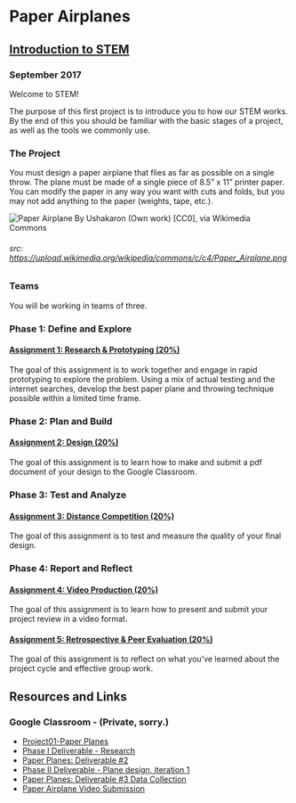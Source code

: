 # Paper Airplanes
## [Introduction to STEM](https://docs.google.com/document/d/1oD_h4z7oxeRattlU86DmdEvN2HKOC5RMuwxUDq12obE/edit?usp=sharing)
### September 2017

Welcome to STEM!

The purpose of this first project is to introduce you to how our STEM works.  By the end of this you should be familiar with the basic stages of a project, as well as the tools we commonly use.
### The Project 
You must design a paper airplane that flies as far as possible on a single throw.  The plane must be made of a single piece of  8.5” x 11” printer paper.  You can modify the paper in any way you want with cuts and folds, but you may not add anything to the paper (weights, tape, etc.). 

![Paper Airplane By Ushakaron (Own work) [CC0], via Wikimedia Commons](https://upload.wikimedia.org/wikipedia/commons/thumb/c/c4/Paper_Airplane.png/229px-Paper_Airplane.png)

###### src: https://upload.wikimedia.org/wikipedia/commons/c/c4/Paper_Airplane.png
### Teams
You will be working in teams of three.
### Phase 1:  Define and Explore
#### [Assignment 1:  Research & Prototyping \(20%\)](https://docs.google.com/document/d/1mZM7OXmKMtnvcEGdk6_0N12WQKrLz9Z1ZVlQZ1_YOSA/edit#)
The goal of this assignment is to work together and engage in rapid prototyping to explore the problem.  Using a mix of actual testing and the internet searches, develop the best paper plane and throwing technique possible within a limited time frame.
### Phase 2:  Plan and Build
#### [Assignment 2:  Design \(20%\)](https://docs.google.com/document/d/1CUtQ2HXPEaiM1QzG1oy2hRQEhlXQlSHWQcHGesc3xbA/edit#)
The goal of this assignment is to learn how to make and submit a pdf document of your design to the Google Classroom.
### Phase 3:  Test and Analyze
#### [Assignment 3:  Distance Competition \(20%\)](https://docs.google.com/document/d/1FTP43_V8OyBIOX5P0BAhDM8i-P-pJJPrMmPuZiMSxGM/edit)
The goal of this assignment is to test and measure the quality of your final design.
### Phase 4:  Report and Reflect
#### [Assignment 4:  Video Production \(20%\)](https://docs.google.com/document/d/183gs18U-Mkse4T1LxzXQfUBJqORUkozZ9wTgPrknwfY/edit)
The goal of this assignment is to learn how to present and submit your project review in a video format.
#### [Assignment 5:  Retrospective & Peer Evaluation \(20%\)](https://docs.google.com/document/d/146ztgtER46CHF_heMBBo4ovZd7j2eNx_UM3QamnBxgU/edit)
The goal of this assignment is to reflect on what you’ve learned about the project cycle and effective group work.

## Resources and Links
### Google Classroom - (Private, sorry.)
- [Project01-Paper Planes](https://classroom.google.com/u/0/c/NzQyNjk4NDA2Nlpa/t/NzQ5NTkyODkzNlpa)
- [Phase I Deliverable - Research](https://classroom.google.com/u/0/c/NzQyNjk4NDA2Nlpa/sa/NzUwMDM5ODM3N1pa/submissions/by-status/and-sort-first-name/all)
- [Paper Planes: Deliverable #2](https://classroom.google.com/u/0/c/NzQyNjk4NDA2Nlpa/a/NzU1MjAzODMxMlpa/submissions/by-status/and-sort-first-name/all)
- [Phase II Deliverable - Plane design, iteration 1](https://classroom.google.com/u/0/c/NzQyNjk4NDA2Nlpa/a/NzUxNjMwNzQwNVpa/submissions/by-status/and-sort-first-name/all)
- [Paper Planes: Deliverable #3 Data Collection](https://classroom.google.com/u/0/c/NzQyNjk4NDA2Nlpa/a/NzU1MTM0NTkxMFpa/submissions/by-status/and-sort-first-name/all)
- [Paper Airplane Video Submission](https://classroom.google.com/u/0/c/NzQyNjk4NDA2Nlpa/a/NzYyMDU2OTc2OVpa/submissions/by-status/and-sort-first-name/all)
